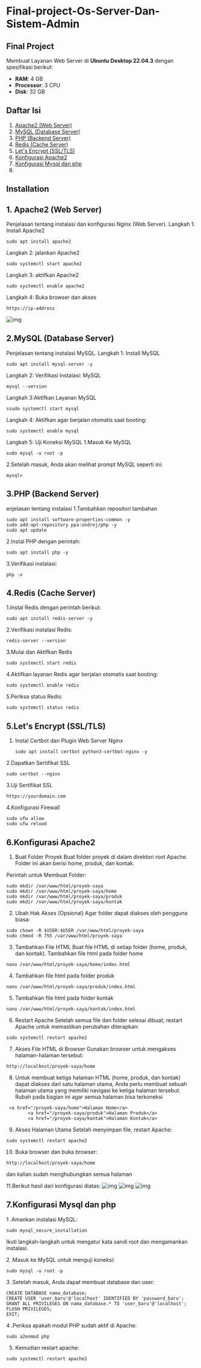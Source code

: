 # Final-project-Os-Server-Dan-Sistem-Admin

## Final Project

Membuat Layanan Web Server di **Ubuntu Desktop 22.04.3** dengan spesifikasi berikut:
- **RAM**: 4 GB  
- **Processor**: 3 CPU  
- **Disk**: 32 GB

## Daftar Isi
1. [Apache2 (Web Server)](#1-nginx-web-server)
2. [MySQL (Database Server)](#2-mysql-dabase-server)
3. [PHP (Backend Server)](#3-php-backend-server)
4. [Redis (Cache Server)](#4-redis-cache-server)
5. [Let's Encrypt (SSL/TLS)](#5-lets-encrypt)
6. [Konfigurasi Apache2](#6-Konfigurasi-apache2)
7. [Konfigurasi Mysql dan php](#7-Konfigurasi-Mysql-dan-php)
8. 

## Installation
## 1. Apache2 (Web Server)
Penjelasan tentang instalasi dan konfigurasi Nginx (Web Server).
Langkah 1: Install Apache2
```
sudo apt install apache2
```
Langkah 2: jalankan Apache2
```
sudo systemctl start apache2
```
Langkah 3: aktifkan Apache2
```
sudo systemctl enable apache2
```
Langkah 4: Buka browser dan akses
```
https://ip-address
```
![img](https://github.com/Stryver-dtm/Final-project-Os-Server-Dan-Sistem-Admin/blob/main/apache.png?raw=true)
## 2.MySQL (Database Server)
Penjelasan tentang instalasi MySQL.
Langkah 1: Install MySQL
```
sudo apt install mysql-server -y
```
Langkah 2: Verifikasi instalasi: MySQL
```
mysql --version
```
Langkah 3:Aktifkan Layanan MySQL
```
ssudo systemctl start mysql
```
Langkah 4: Aktifkan agar berjalan otomatis saat booting:
```
sudo systemctl enable mysql 
```
Langkah 5: Uji Koneksi MySQL
1.Masuk Ke MySQL
```
sudo mysql -u root -p
```
2.Setelah masuk, Anda akan melihat prompt MySQL seperti ini:
```
mysql>
```
## 3.PHP (Backend Server)
enjelasan tentang instalasi
1.Tambahkan repositori tambahan
```
sudo apt install software-properties-common -y
sudo add-apt-repository ppa:ondrej/php -y
sudo apt update
```
2.Instal PHP dengan perintah:
```
sudo apt install php -y
```
3.Verifikasi instalasi:
```
php -v
```
## 4.Redis (Cache Server)
1.Instal Redis dengan perintah berikut:
```
sudo apt install redis-server -y
```
2.Verifikasi instalasi Redis:
```
redis-server --version
```
3.Mulai dan Aktifkan Redis
```
sudo systemctl start redis
```
4.Aktifkan layanan Redis agar berjalan otomatis saat booting:
```
sudo systemctl enable redis
```
5.Periksa status Redis:
```
sudo systemctl status redis
```
## 5.Let's Encrypt (SSL/TLS)
1. Instal Certbot dan Plugin Web Server
   Nginx
   ```
   sudo apt install certbot python3-certbot-nginx -y
   ```
2.Dapatkan Sertifikat SSL
```
sudo certbot --nginx
```
3.Uji Sertifikat SSL
```
https://yourdomain.com
```
4.Konfigurasi Firewall
```
sudo ufw allow
sudo ufw reload
```

## 6.Konfigurasi Apache2
1. Buat Folder Proyek
Buat folder proyek di dalam direktori root Apache. Folder ini akan berisi home, produk, dan kontak.

Perintah untuk Membuat Folder:
```
sudo mkdir /var/www/html/proyek-saya
sudo mkdir /var/www/html/proyek-saya/home
sudo mkdir /var/www/html/proyek-saya/produk
sudo mkdir /var/www/html/proyek-saya/kontak
```
2. Ubah Hak Akses (Opsional)
Agar folder dapat diakses oleh pengguna biasa:
```
sudo chown -R $USER:$USER /var/www/html/proyek-saya
sudo chmod -R 755 /var/www/html/proyek-saya
```
3. Tambahkan File HTML
Buat file HTML di setiap folder (home, produk, dan kontak).
Tambahkan file html pada folder home
```
nano /var/www/html/proyek-saya/home/index.html
```
4. Tambahkan file html pada folder produk
```
nano /var/www/html/proyek-saya/produk/index.html
```
5. Tambahkan file html pada folder kontak
```
nano /var/www/html/proyek-saya/kontak/index.html
```
6. Restart Apache
Setelah semua file dan folder selesai dibuat, restart Apache untuk memastikan perubahan diterapkan:
```
sudo systemctl restart apache2
```
7. Akses File HTML di Browser
Gunakan browser untuk mengakses halaman-halaman tersebut:
```
http://localhost/proyek-saya/home
```
8. Untuk membuat ketiga halaman HTML (home, produk, dan kontak) dapat diakses dari satu halaman utama, Anda perlu membuat 
sebuah halaman utama yang memiliki navigasi ke ketiga halaman tersebut.
Rubah pada bagian ini agar semua halaman bisa terkoneksi

```
 <a href="/proyek-saya/home">Halaman Home</a>
        <a href="/proyek-saya/produk">Halaman Produk</a>
        <a href="/proyek-saya/kontak">Halaman Kontak</a>
```
9. Akses Halaman Utama
Setelah menyimpan file, restart Apache:
```
sudo systemctl restart apache2
```
10. Buka browser dan buka browser:
```
http://localhost/proyek-saya/home
```
dan kalian sudah menghubungkan semua halaman 

11.Berikut hasil dari konfigurasi diatas:
![img](https://github.com/Stryver-dtm/Final-project-Os-Server-Dan-Sistem-Admin/blob/main/1.png?raw=true)
![img](https://github.com/Stryver-dtm/Final-project-Os-Server-Dan-Sistem-Admin/blob/main/2.png?raw=true)
![img](https://github.com/Stryver-dtm/Final-project-Os-Server-Dan-Sistem-Admin/blob/main/3.png?raw=true)

## 7.Konfigurasi Mysql dan php
1 .Amankan instalasi MySQL:
```
sudo mysql_secure_installation
```
Ikuti langkah-langkah untuk mengatur kata sandi root dan mengamankan instalasi.

2 .Masuk ke MySQL untuk menguji koneksi:
```
sudo mysql -u root -p
```

3 .Setelah masuk, Anda dapat membuat database dan user:
```
CREATE DATABASE nama_database;
CREATE USER 'user_baru'@'localhost' IDENTIFIED BY 'password_baru';
GRANT ALL PRIVILEGES ON nama_database.* TO 'user_baru'@'localhost';
FLUSH PRIVILEGES;
EXIT;
```
4 .Periksa apakah modul PHP sudah aktif di Apache:
```
sudo a2enmod php
```
5. Kemudian restart apache:
```
sudo systemctl restart apache2
```
